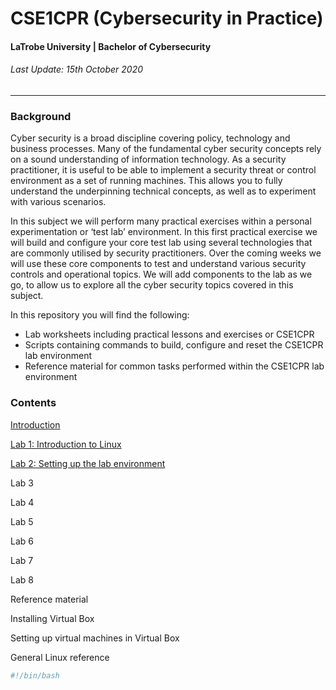 # CSE1CPR (Cybersecurity in Practice)
#### LaTrobe University | Bachelor of Cybersecurity
###### Last Update: 15th October 2020  

---

### Background

Cyber security is a broad discipline covering policy, technology and business processes. Many of the fundamental cyber security concepts rely on a sound understanding of information technology. As a security practitioner, it is useful to be able to implement a security threat or control environment as a set of running machines. This allows you to fully understand the underpinning technical concepts, as well as to experiment with various scenarios.

In this subject we will perform many practical exercises within a personal experimentation or ‘test lab’ environment. In this first practical exercise we will build and configure your core test lab using several technologies that are commonly utilised by security practitioners. Over the coming weeks we will use these core components to test and understand various security controls and operational topics. We will add components to the lab as we go, to allow us to explore all the cyber security topics covered in this subject.

In this repository you will find the following:

- Lab worksheets including practical lessons and exercises or CSE1CPR
- Scripts containing commands to build, configure and reset the CSE1CPR lab environment
- Reference material for common tasks performed within the CSE1CPR lab environment

### Contents

[Introduction](intro.md)

[Lab 1: Introduction to Linux](lab1-linux.md)

[Lab 2: Setting up the lab environment](lab2-gateway.md) 

Lab 3

Lab 4

Lab 5

Lab 6

Lab 7

Lab 8

Reference material

Installing Virtual Box

Setting up virtual machines in Virtual Box

General Linux reference 




```bash
#!/bin/bash
```
